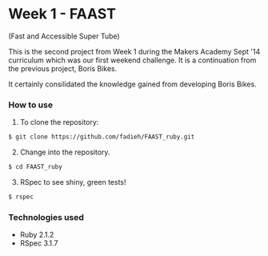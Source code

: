 # Week 1 - FAAST
(Fast and Accessible Super Tube)

This is the second project from Week 1 during the Makers Academy Sept '14 curriculum which was our first weekend challenge. It is a continuation from the previous project, Boris Bikes.

It certainly consilidated the knowledge gained from developing Boris Bikes.

### How to use

1)  To clone the repository:

```sh
$ git clone https://github.com/fadieh/FAAST_ruby.git
```

2)  Change into the repository.

```sh
$ cd FAAST_ruby
```

3) RSpec to see shiny, green tests!

```sh
$ rspec
```

### Technologies used

- Ruby 2.1.2
- RSpec 3.1.7